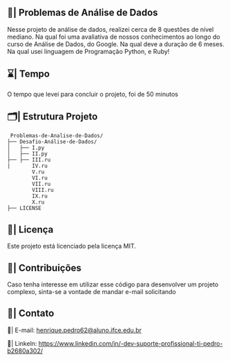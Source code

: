 ## 🎲| Problemas de Análise de Dados 

  Nesse projeto de análise de dados, realizei cerca de 8 questões de nível mediano. Na qual foi uma avaliativa de nossos conhecimentos ao longo do curso de Análise de Dados, do Google. Na qual deve a duração de 6 meses. Na qual usei linguagem de Programação Python, e Ruby!

  ## ⌛| Tempo 

  O tempo que levei para concluir o projeto, foi de 50 minutos

 ## 🗂️| Estrutura Projeto

```
 Problemas-de-Analise-de-Dados/
├── Desafio-Análise-de-Dados/
│   ├── I.py
│   ├── II.py
├── ├── III.ru
|       IV.ru
        V.ru
        VI.ru
        VII.ru
        VIII.ru
        IX.ru
        X.ru
├── LICENSE
```

 ## 📑| Licença

 Este projeto está licenciado pela licença MIT.

## 👥| Contribuições

Caso tenha interesse em utilizar esse código para desenvolver um projeto complexo, sinta-se a vontade de mandar e-mail solicitando

## 📧| Contato 

 📩| E-mail: henrique.pedro62@aluno.ifce.edu.br

 📱| Linkeln: https://www.linkedin.com/in/-dev-suporte-profissional-ti-pedro-b2680a302/
  
